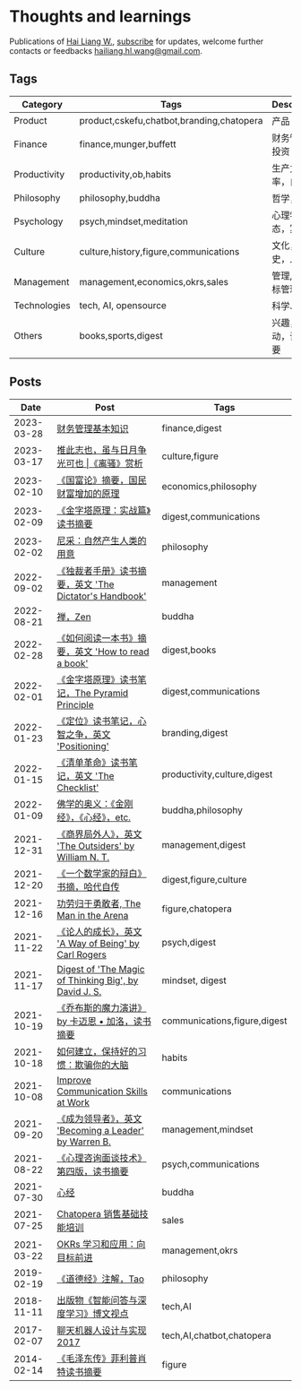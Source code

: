 # Thoughts and learnings

Publications of [Hai Liang W.](https://github.com/hailiang-wang), [subscribe](https://www.wenjuan.com/s/UZBZJvjkHFE/) for updates, welcome further contacts or feedbacks [<hailiang.hl.wang@gmail.com>](mailto:hailiang.hl.wang@gmail.com?subject=%5BBlogs%5D%20Feedback%20on%20https%3A%2F%2Fhailiang-wang.github.io%2Fhailiang-wang&body=Hello%2C%0D%0A%0D%0AI%20just%20take%20a%20look%20at%20your%20posts%2C%0D%0A...%0D%0A%0D%0ACheers.).

## Tags

| Category | Tags | Description |
| --- | --- |  --- |
| Product | product,cskefu,chatbot,branding,chatopera | 产品 |
| Finance  | finance,munger,buffett  | 财务管理，投资 |
| Productivity  | productivity,ob,habits  | 生产力，效率，自动化 |
| Philosophy  | philosophy,buddha  | 哲学，宗教 |
| Psychology  | psych,mindset,meditation  | 心理学，心态，冥想 |
| Culture  | culture,history,figure,communications  | 文化，历史，人物 |
| Management  | management,economics,okrs,sales | 管理,经济,目标管理 |
| Technologies | tech, AI, opensource | 科学、技术 |
| Others | books,sports,digest | 兴趣，运动，读书摘要 |

## Posts

| Date | Post | Tags |
| --- | --- | --- |
| 2023-03-28 | [财务管理基本知识](./files/2023_03_26_finance_general_kb.docx)  | finance,digest |
| 2023-03-17 | [推此志也，虽与日月争光可也 \|《离骚》赏析](./files/2023_03_17_屈原_离骚_赏析.docx) | culture,figure |
| 2023-02-10 | [《国富论》摘要，国民财富增加的原理](./files/notes_2303301338.docx)  | economics,philosophy |
| 2023-02-09 | [《金字塔原理：实战篇》读书摘要](./files/2023_02_09_金字塔原理_实战篇_摘要总结.docx) | digest,communications | 
| 2023-02-02 | [尼采：自然产生人类的用意](./files/notes_2303301353.docx)  | philosophy | 
| 2022-09-02 | [《独裁者手册》读书摘要，英文 'The Dictator's Handbook'](./files/2022_09_02_The_dictator_handbook.docx) | management | 
| 2022-08-21 | [禅，Zen](./files/2022_08_21_Zen_禅.pdf) | buddha |
| 2022-02-28 | [《如何阅读一本书》摘要，英文 'How to read a book'](./files/notes_2303301803.docx) | digest,books |
| 2022-02-01 | [《金字塔原理》读书笔记，The Pyramid Principle](./files/2022_02_01_The_Pyramid_Principle.docx) | digest,communications |
| 2022-01-23 | [《定位》读书笔记，心智之争，英文 'Positioning'](./files/notes_2303301841.docx) | branding,digest |
| 2022-01-15 | [《清单革命》读书笔记，英文 'The Checklist'](./files/notes_2303301830.docx) | productivity,culture,digest | 
| 2022-01-09 | [佛学的奥义：《金刚经》，《心经》，etc.](./files/notes_2303310816.docx) | buddha,philosophy | 
| 2021-12-31 | [《商界局外人》，英文 'The Outsiders' by William N. T.](./files/2021_12_31_The_Outsiders_商界局外人.docx) | management,digest |
| 2021-12-20 | [《一个数学家的辩白》书摘，哈代自传](./files/notes_2303301357.docx)  | digest,figure,culture |
| 2021-12-16 | [功劳归于勇敢者, The Man in the Arena](./files/notes_2303301246.docx) | figure,chatopera |
| 2021-11-22 | [《论人的成长》，英文 'A Way of Being' by Carl Rogers](./files/notes_2303310717.docx) | psych,digest | 
| 2021-11-17 | [Digest of 'The Magic of Thinking Big', by David J. S.](./files/The_Magic_of_Thinking_Big_Book_by_David_J._Schwartz_Digest.docx) | mindset, digest|
| 2021-10-19 | [《乔布斯的魔力演讲》 by 卡迈恩 • 加洛，读书摘要](./files/2021_10_19_ThePresentationSecretsOfSteveJobs.docx) | communications,figure,digest | 
| 2021-10-18 | [如何建立，保持好的习惯：欺骗你的大脑](./files/2021_10_18_ReshapeYourHabits.docx) | habits | 
| 2021-10-08 | [Improve Communication Skills at Work](./files/2021_10_08_Improve_Communication_Skills_at_Work.docx) | communications | 
| 2021-09-20 | [《成为领导者》，英文 'Becoming a Leader' by Warren B.](./files/2021_09_20_成为领导者.docx) | management,mindset | 
| 2021-08-22 | [《心理咨询面谈技术》第四版，读书摘要](./files/2021_08_22_心理咨询面谈技术.docx) | psych,communications | 
| 2021-07-30 | [心经](./files/2021_07_30_心经.docx) | buddha |
| 2021-07-25 | [Chatopera 销售基础技能培训](./files/2021_07_25_Chatopera_销售基础技能.pdf) | sales | 
| 2021-03-22 | [OKRs 学习和应用：向目标前进](./files/2021_03_22_OKRs_学习和应用.pdf) | management,okrs |
| 2019-02-19 | [《道德经》注解，Tao](./files/notes_2303310632.docx)   | philosophy |
| 2018-11-11 | [出版物《智能问答与深度学习》博文视点](https://search.jd.com/Search?keyword=%E6%99%BA%E8%83%BD%E9%97%AE%E7%AD%94%E4%B8%8E%E6%B7%B1%E5%BA%A6%E5%AD%A6%E4%B9%A0&enc=utf-8)  | tech,AI |
| 2017-02-07 | [聊天机器人设计与实现 2017](./files/2017_02_07_Chatbot_Mechanism.docx) | tech,AI,chatbot,chatopera |
| 2014-02-14 | [《毛泽东传》菲利普肖特读书摘要](./files/notes_2303310919.docx) | figure | 